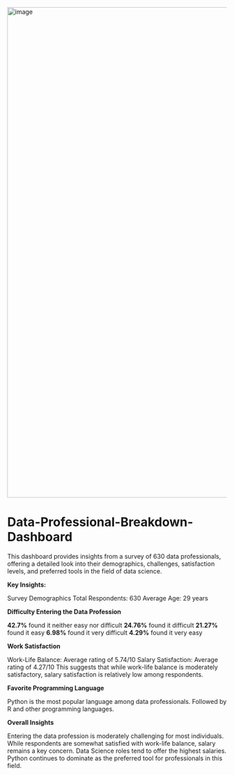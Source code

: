<img width="2001" height="1125" alt="image" src="https://github.com/user-attachments/assets/52057f1b-3188-4791-b1dc-cf382e88e607" />

# Data-Professional-Breakdown-Dashboard
This dashboard provides insights from a survey of 630 data professionals, offering a detailed look into their demographics, challenges, satisfaction levels, and preferred tools in the field of data science.

**Key Insights:**

Survey Demographics
Total Respondents: 630
Average Age: 29 years

**Difficulty Entering the Data Profession**

**42.7%** found it neither easy nor difficult
**24.76%** found it difficult
**21.27%** found it easy
**6.98%** found it very difficult
**4.29%** found it very easy

**Work Satisfaction**

Work-Life Balance: Average rating of 5.74/10
Salary Satisfaction: Average rating of 4.27/10
This suggests that while work-life balance is moderately satisfactory, salary satisfaction is relatively low among respondents.

**Favorite Programming Language**

Python is the most popular language among data professionals.
Followed by R and other programming languages.

**Overall Insights**

Entering the data profession is moderately challenging for most individuals.
While respondents are somewhat satisfied with work-life balance, salary remains a key concern.
Data Science roles tend to offer the highest salaries.
Python continues to dominate as the preferred tool for professionals in this field.
